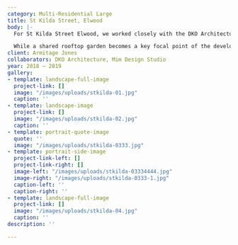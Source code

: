 ```yaml
---
category: Multi-Residential Large
title: St Kilda Street, Elwood
body: |-
  For St Kilda Street Elwood, we worked closely with the DKO Architecture to consider how plants can integrate with the exterior of the building, and how the landscape can be read as part of the architecture.

  While a shared rooftop garden becomes a key focal point of the development, each apartment also features wide balcony zones for planted elements, while lower apartments house private gardens.
client: Armitage Jones
collaborators: DKO Architecture, Mim Design Studio
year: 2018 — 2019
gallery:
- template: landscape-full-image
  project-link: []
  image: "/images/uploads/stkilda-01.jpg"
  caption: ''
- template: landscape-image
  project-link: []
  image: "/images/uploads/stkilda-02.jpg"
  caption: ''
- template: portrait-quote-image
  quote: ''
  image: "/images/uploads/stkilda-0333.jpg"
- template: portrait-side-image
  project-link-left: []
  project-link-right: []
  image-left: "/images/uploads/stkilda-03334444.jpg"
  image-right: "/images/uploads/stkilda-0333-1.jpg"
  caption-left: ''
  caption-right: ''
- template: landscape-full-image
  project-link: []
  image: "/images/uploads/stkilda-04.jpg"
  caption: ''
description: ''

---
```


